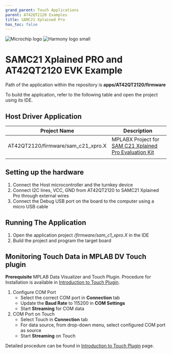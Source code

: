 ```yaml
---
grand_parent: Touch Applications
parent: AT42QT2120 Examples
title: SAMC21 Xplained Pro
has_toc: false
---
```

![Microchip logo](../../../images/microchip_logo.png)
![Harmony logo small](../../../images/microchip_mplab_harmony_logo_small.png)

#  SAMC21 Xplained PRO and AT42QT2120 EVK Example 

Path of the application within the repository is **apps/AT42QT2120/firmware**

To build the application, refer to the following table and open the project using its IDE.

## Host Driver Application

| Project Name      | Description                                    |
| ----------------- | ---------------------------------------------- |
| AT42QT2120/firmware/sam_c21_xpro.X    | MPLABX Project for [SAM C21 Xplained Pro Evaluation Kit](https://www.microchip.com/developmenttools/ProductDetails/atsamc21-xpro)|
|||

## Setting up the hardware
1. Connect the Host microcontroller and the turnkey device
2. Connect I2C lines, VCC, GND from AT42QT2120 to SAMC21 Xplained Pro through external wires
2. Connect the Debug USB port on the board to the computer using a micro USB cable
## Running The Application

1. Open the application project */firmware/sam_c1_xpro.X* in the IDE
2. Build the project and program the target board

## Monitoring Touch Data in MPLAB DV Touch plugin
**Prerequisite**
MPLAB Data Visualizer and Touch Plugin. Procedure for Installation is available in [Introduction to Touch Plugin](https://microchipdeveloper.com/touch:introduction-to-touch-plugin).

1. Configure COM Port
    -    Select the correct COM port in **Connection** tab
    -    Update the **Baud Rate** to 115200 in **COM Settings**
    -    Start **Streaming** for COM data
2. COM Port on Touch
    - Select Touch in **Connection** tab
    - For data source, from drop-down menu, select configured COM port as source
    - Start **Streaming** on Touch

Detailed procedure can be found in [Introduction to Touch Plugin](https://microchipdeveloper.com/touch:introduction-to-touch-plugin) page.
